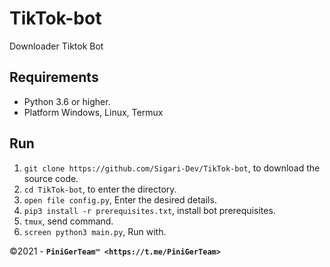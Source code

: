 # TikTok-bot
Downloader Tiktok Bot

## Requirements
- Python 3.6 or higher.
- Platform Windows, Linux, Termux

## Run
1. `git clone https://github.com/Sigari-Dev/TikTok-bot`, to download the source code.
2. `cd TikTok-bot`, to enter the directory.
3. `open file config.py`, Enter the desired details.
4. `pip3 install -r prerequisites.txt`, install bot prerequisites.
5. `tmux`, send command.
6. `screen python3 main.py`, Run with.

©2021 - __`PiniGerTeam™ <https://t.me/PiniGerTeam>`__
